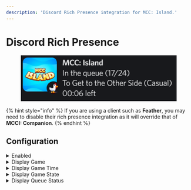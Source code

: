 ```yaml
---
description: 'Discord Rich Presence integration for MCC: Island.'
---
```


# Discord Rich Presence

<figure><img src="../.gitbook/assets/image (8).png" alt="MCC: Island Discord Rich Presence preview image"><figcaption></figcaption></figure>

{% hint style="info" %}
If you are using a client such as **Feather**, you may need to disable their rich presence integration as it will override that of **MCCI: Companion**.
{% endhint %}

## Configuration

<details>

<summary>Enabled</summary>

Enables rich presence integration.

**Type:** boolean\
**Default:** true

</details>

<details>

<summary>Display Game</summary>

Whether or not to display game information.

**Type:** boolean\
**Default:** true

</details>

<details>

<summary>Display Game Time</summary>

Whether or not to display the progress of a game.

**Type:** boolean\
**Default:** true

</details>

<details>

<summary>Display Game State</summary>

Whether or not to display the state of the game; states include waiting for round, round in progresss, round complete, etc.

**Type:** boolean\
**Default:** true

</details>

<details>

<summary>Display Queue Status</summary>

Whether or not to display information about when you are queuing.

**Type:** boolean\
**Default:** true

</details>
